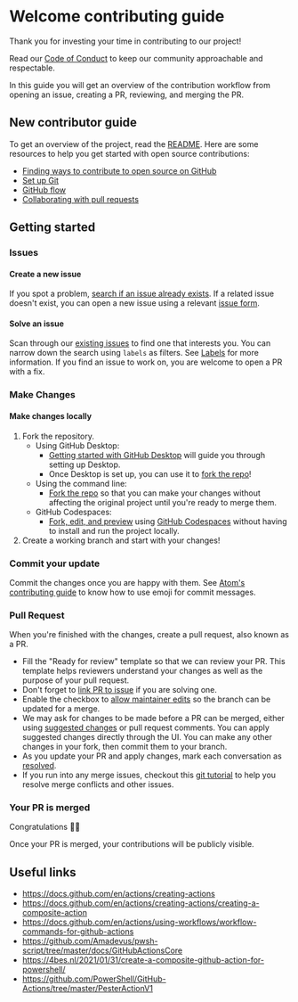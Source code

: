 # Welcome contributing guide <!-- omit in toc -->

Thank you for investing your time in contributing to our project!

Read our [Code of Conduct](./CODE_OF_CONDUCT.md)
to keep our community approachable and respectable.

In this guide you will get an overview of the contribution workflow
from opening an issue, creating a PR, reviewing, and merging the PR.

## New contributor guide

To get an overview of the project, read the [README](README.md).
Here are some resources to help you get started with open source contributions:

- [Finding ways to contribute to open source on GitHub](https://docs.github.com/en/get-started/exploring-projects-on-github/finding-ways-to-contribute-to-open-source-on-github)
- [Set up Git](https://docs.github.com/en/get-started/quickstart/set-up-git)
- [GitHub flow](https://docs.github.com/en/get-started/quickstart/github-flow)
- [Collaborating with pull requests](https://docs.github.com/en/github/collaborating-with-pull-requests)

## Getting started

### Issues

#### Create a new issue

If you spot a problem, [search if an issue already exists](https://docs.github.com/en/github/searching-for-information-on-github/searching-on-github/searching-issues-and-pull-requests#search-by-the-title-body-or-comments).
If a related issue doesn't exist, you can open a new issue using a relevant
[issue form](https://github.com/IT-Service/Invoke-Build/issues/new/choose).

#### Solve an issue

Scan through our [existing issues](https://github.com/IT-Service/Invoke-Build/issues)
to find one that interests you. You can narrow down the search using
`labels` as filters. See [Labels](/contributing/how-to-use-labels.md) for more information.
If you find an issue to work on, you are welcome to open a PR with a fix.

### Make Changes

#### Make changes locally

1. Fork the repository.
   - Using GitHub Desktop:
     - [Getting started with GitHub Desktop](https://docs.github.com/en/desktop/installing-and-configuring-github-desktop/getting-started-with-github-desktop)
     will guide you through setting up Desktop.
     - Once Desktop is set up, you can use it to [fork the repo](https://docs.github.com/en/desktop/contributing-and-collaborating-using-github-desktop/cloning-and-forking-repositories-from-github-desktop)!
   - Using the command line:
     - [Fork the repo](https://docs.github.com/en/github/getting-started-with-github/fork-a-repo#fork-an-example-repository)
     so that you can make your changes without affecting the original project
     until you're ready to merge them.
   - GitHub Codespaces:
     - [Fork, edit, and preview](https://docs.github.com/en/free-pro-team@latest/github/developing-online-with-codespaces/creating-a-codespace)
     using [GitHub Codespaces](https://github.com/features/codespaces)
     without having to install and run the project locally.
2. Create a working branch and start with your changes!

### Commit your update

Commit the changes once you are happy with them.
See [Atom's contributing guide](https://github.com/atom/atom/blob/master/CONTRIBUTING.md#git-commit-messages)
to know how to use emoji for commit messages.

### Pull Request

When you're finished with the changes, create a pull request, also known as a PR.

- Fill the "Ready for review" template so that we can review your PR.
This template helps reviewers understand your changes as well as the purpose
of your pull request.
- Don't forget to [link PR to issue](https://docs.github.com/en/issues/tracking-your-work-with-issues/linking-a-pull-request-to-an-issue)
if you are solving one.
- Enable the checkbox to [allow maintainer edits](https://docs.github.com/en/github/collaborating-with-issues-and-pull-requests/allowing-changes-to-a-pull-request-branch-created-from-a-fork)
so the branch can be updated for a merge.
- We may ask for changes to be made before a PR can be merged,
either using [suggested changes](https://docs.github.com/en/github/collaborating-with-issues-and-pull-requests/incorporating-feedback-in-your-pull-request)
or pull request comments.
You can apply suggested changes directly through the UI.
You can make any other changes in your fork, then commit them to your branch.
- As you update your PR and apply changes, mark each conversation
as [resolved](https://docs.github.com/en/github/collaborating-with-issues-and-pull-requests/commenting-on-a-pull-request#resolving-conversations).
- If you run into any merge issues, checkout this
[git tutorial](https://lab.github.com/githubtraining/managing-merge-conflicts)
to help you resolve merge conflicts and other issues.

### Your PR is merged

Congratulations :tada::tada:

Once your PR is merged, your contributions will be publicly visible.

## Useful links

- https://docs.github.com/en/actions/creating-actions
- https://docs.github.com/en/actions/creating-actions/creating-a-composite-action
- https://docs.github.com/en/actions/using-workflows/workflow-commands-for-github-actions
- https://github.com/Amadevus/pwsh-script/tree/master/docs/GitHubActionsCore
- https://4bes.nl/2021/01/31/create-a-composite-github-action-for-powershell/
- https://github.com/PowerShell/GitHub-Actions/tree/master/PesterActionV1
